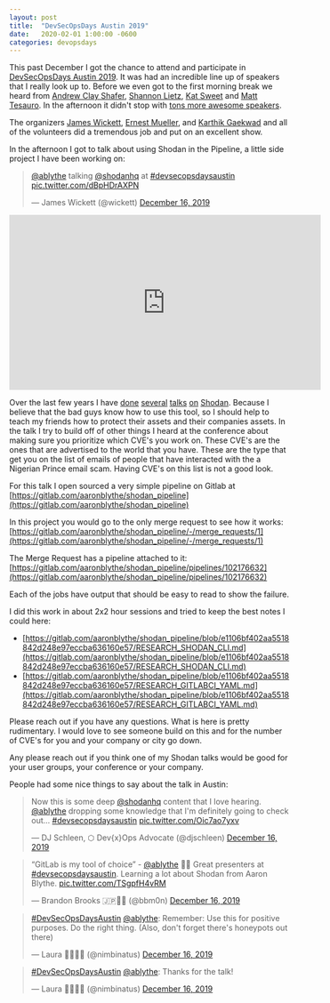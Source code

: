 ```yaml
---
layout: post
title:  "DevSecOpsDays Austin 2019"
date:   2020-02-01 1:00:00 -0600
categories: devopsdays
---
```


This past December I got the chance to attend and participate in [DevSecOpsDays Austin 2019](https://www.devsecopsdays.com/2019-devsecopsdays-austin). It was had an incredible line up of speakers that I really look up to. Before we even got to the first morning break we heard from [Andrew Clay Shafer](https://twitter.com/littleidea), [Shannon Lietz](https://twitter.com/devsecops), [Kat Sweet](https://twitter.com/) and [Matt Tesauro](https://twitter.com/matt_tesauro). In the afternoon it didn't stop with [tons more awesome speakers](https://www.devsecopsdays.com/2019-devsecopsdays-austin).

The organizers [James Wickett](https://twitter.com/wickett), [Ernest Mueller](https://twitter.com/ernestmueller), and [Karthik Gaekwad](https://twitter.com/iteration1) and all of the volunteers did a tremendous job and put on an excellent show.

In the afternoon I got to talk about using Shodan in the Pipeline, a little side project I have been working on:

<div class="jekyll-twitter-plugin"><blockquote class="twitter-tweet"><p lang="en" dir="ltr">⁦<a href="https://twitter.com/ablythe?ref_src=twsrc%5Etfw">@ablythe</a>⁩ talking ⁦<a href="https://twitter.com/shodanhq?ref_src=twsrc%5Etfw">@shodanhq</a>⁩ at <a href="https://twitter.com/hashtag/devsecopsdaysaustin?src=hash&amp;ref_src=twsrc%5Etfw">#devsecopsdaysaustin</a> <a href="https://t.co/dBpHDrAXPN">pic.twitter.com/dBpHDrAXPN</a></p>&mdash; James Wickett (@wickett) <a href="https://twitter.com/wickett/status/1206686136103587840?ref_src=twsrc%5Etfw">December 16, 2019</a></blockquote>
<script async="" src="https://platform.twitter.com/widgets.js" charset="utf-8"></script>
</div>

<iframe width="560" height="315" src="https://www.youtube.com/embed/k6cV7z3mw1Q" frameborder="0" allowfullscreen></iframe>

Over the last few years I have [done](https://www.youtube.com/watch?v=elnKbIvl_lI) [several](https://www.youtube.com/watch?v=zSAZeAgWMYQ) [talks](https://www.youtube.com/watch?v=ubeTlQwwUss) [on](https://www.youtube.com/watch?v=yV1TAs4Vxnc) [Shodan](https://www.shodan.io/). Because I believe that the bad guys know how to use this tool, so I should help to teach my friends how to protect their assets and their companies assets. In the talk I try to build off of other things I heard at the conference about making sure you prioritize which CVE's you work on. These CVE's are the ones that are advertised to the world that you have. These are the type that get you on the list of emails of people that have interacted with the a Nigerian Prince email scam. Having CVE's on this list is not a good look.

For this talk I open sourced a very simple pipeline on Gitlab at [https://gitlab.com/aaronblythe/shodan_pipeline](https://gitlab.com/aaronblythe/shodan_pipeline)

In this project you would go to the only merge request to see how it works: [https://gitlab.com/aaronblythe/shodan_pipeline/-/merge_requests/1](https://gitlab.com/aaronblythe/shodan_pipeline/-/merge_requests/1)

The Merge Request has a pipeline attached to it: [https://gitlab.com/aaronblythe/shodan_pipeline/pipelines/102176632](https://gitlab.com/aaronblythe/shodan_pipeline/pipelines/102176632)

Each of the jobs have output that should be easy to read to show the failure.

I did this work in about 2x2 hour sessions and tried to keep the best notes I could here:

* [https://gitlab.com/aaronblythe/shodan_pipeline/blob/e1106bf402aa5518842d248e97eccba636160e57/RESEARCH_SHODAN_CLI.md](https://gitlab.com/aaronblythe/shodan_pipeline/blob/e1106bf402aa5518842d248e97eccba636160e57/RESEARCH_SHODAN_CLI.md)
* [https://gitlab.com/aaronblythe/shodan_pipeline/blob/e1106bf402aa5518842d248e97eccba636160e57/RESEARCH_GITLABCI_YAML.md](https://gitlab.com/aaronblythe/shodan_pipeline/blob/e1106bf402aa5518842d248e97eccba636160e57/RESEARCH_GITLABCI_YAML.md)

Please reach out if you have any questions. What is here is pretty rudimentary. I would love to see someone build on this and for the number of CVE's for you and your company or city go down.

Any please reach out if you think one of my Shodan talks would be good for your user groups, your conference or your company.

People had some nice things to say about the talk in Austin:

<div class="jekyll-twitter-plugin"><blockquote class="twitter-tweet"><p lang="en" dir="ltr">Now this is some deep <a href="https://twitter.com/shodanhq?ref_src=twsrc%5Etfw">@shodanhq</a> content that I love hearing. <a href="https://twitter.com/ablythe?ref_src=twsrc%5Etfw">@ablythe</a> dropping some knowledge that I&#39;m definitely going to check out... <a href="https://twitter.com/hashtag/devsecopsdaysaustin?src=hash&amp;ref_src=twsrc%5Etfw">#devsecopsdaysaustin</a> <a href="https://t.co/Oic7ao7yxv">pic.twitter.com/Oic7ao7yxv</a></p>&mdash; DJ Schleen, ⬡ Dev{x}Ops Advocate (@djschleen) <a href="https://twitter.com/djschleen/status/1206689036062134273?ref_src=twsrc%5Etfw">December 16, 2019</a></blockquote>
<script async="" src="https://platform.twitter.com/widgets.js" charset="utf-8"></script>
</div>


<div class="jekyll-twitter-plugin"><blockquote class="twitter-tweet"><p lang="en" dir="ltr">“GitLab is my tool of choice” - <a href="https://twitter.com/ablythe?ref_src=twsrc%5Etfw">@ablythe</a> 🙌🏼 Great presenters at  <a href="https://twitter.com/hashtag/devsecopsdaysaustin?src=hash&amp;ref_src=twsrc%5Etfw">#devsecopsdaysaustin</a>. Learning a lot about Shodan from Aaron Blythe. <a href="https://t.co/TSgpfH4vRM">pic.twitter.com/TSgpfH4vRM</a></p>&mdash; Brandon Brooks 🇯🇵🦝🐶 (@bbm0n) <a href="https://twitter.com/bbm0n/status/1206687808313790464?ref_src=twsrc%5Etfw">December 16, 2019</a></blockquote>
<script async="" src="https://platform.twitter.com/widgets.js" charset="utf-8"></script>
</div>

<div class="jekyll-twitter-plugin"><blockquote class="twitter-tweet"><p lang="en" dir="ltr"><a href="https://twitter.com/hashtag/DevSecOpsDaysAustin?src=hash&amp;ref_src=twsrc%5Etfw">#DevSecOpsDaysAustin</a> <a href="https://twitter.com/ablythe?ref_src=twsrc%5Etfw">@ablythe</a>: Remember: Use this for positive purposes. Do the right thing. (Also, don&#39;t forget there&#39;s honeypots out there)</p>&mdash; Laura 👩🏽‍💻🧶 (@nimbinatus) <a href="https://twitter.com/nimbinatus/status/1206689279763714050?ref_src=twsrc%5Etfw">December 16, 2019</a></blockquote>
<script async="" src="https://platform.twitter.com/widgets.js" charset="utf-8"></script>
</div>

<div class="jekyll-twitter-plugin"><blockquote class="twitter-tweet"><p lang="en" dir="ltr"><a href="https://twitter.com/hashtag/DevSecOpsDaysAustin?src=hash&amp;ref_src=twsrc%5Etfw">#DevSecOpsDaysAustin</a> <a href="https://twitter.com/ablythe?ref_src=twsrc%5Etfw">@ablythe</a>: Thanks for the talk!</p>&mdash; Laura 👩🏽‍💻🧶 (@nimbinatus) <a href="https://twitter.com/nimbinatus/status/1206689493564231680?ref_src=twsrc%5Etfw">December 16, 2019</a></blockquote>
<script async="" src="https://platform.twitter.com/widgets.js" charset="utf-8"></script>
</div>

